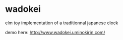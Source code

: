 # wadokei
elm toy implementation of a traditionnal japanese clock

demo here: http://www.wadokei.uminokirin.com/
